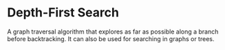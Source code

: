 # Depth-First Search
A graph traversal algorithm that explores as far as possible along a branch before backtracking. It can also be used for searching in graphs or trees.
